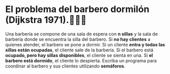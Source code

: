 # El problema del barbero dormilón (Dijkstra 1971).💈💇‍♂️

Una barbería se compone de una sala de espera con **n sillas** y la sala de barbería donde se encuentra la silla del barbero. Si **no hay clientes** a quienes atender, el barbero se pone a dormir. Si un cliente **entra y todas las sillas están ocupadas**, el cliente sale de la barbería. Si el barbero está **ocupado, pero hay sillas disponibles**, el cliente se sienta en una. Si **el barbero está dormido**, el cliente lo despierta. Escriba un programa para coordinar al barbero y sus clientes utilizando **semáforos**.
